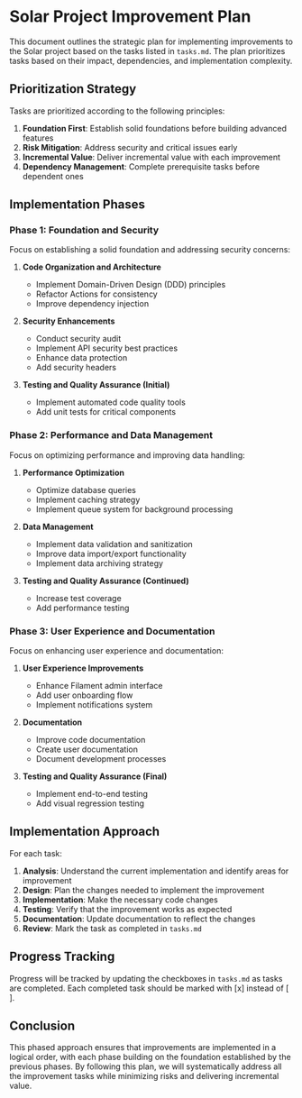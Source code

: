 # Solar Project Improvement Plan

This document outlines the strategic plan for implementing improvements to the Solar project based on the tasks listed
in `tasks.md`. The plan prioritizes tasks based on their impact, dependencies, and implementation complexity.

## Prioritization Strategy

Tasks are prioritized according to the following principles:

1. **Foundation First**: Establish solid foundations before building advanced features
2. **Risk Mitigation**: Address security and critical issues early
3. **Incremental Value**: Deliver incremental value with each improvement
4. **Dependency Management**: Complete prerequisite tasks before dependent ones

## Implementation Phases

### Phase 1: Foundation and Security

Focus on establishing a solid foundation and addressing security concerns:

1. **Code Organization and Architecture**
    - Implement Domain-Driven Design (DDD) principles
    - Refactor Actions for consistency
    - Improve dependency injection

2. **Security Enhancements**
    - Conduct security audit
    - Implement API security best practices
    - Enhance data protection
    - Add security headers

3. **Testing and Quality Assurance (Initial)**
    - Implement automated code quality tools
    - Add unit tests for critical components

### Phase 2: Performance and Data Management

Focus on optimizing performance and improving data handling:

1. **Performance Optimization**
    - Optimize database queries
    - Implement caching strategy
    - Implement queue system for background processing

2. **Data Management**
    - Implement data validation and sanitization
    - Improve data import/export functionality
    - Implement data archiving strategy

3. **Testing and Quality Assurance (Continued)**
    - Increase test coverage
    - Add performance testing

### Phase 3: User Experience and Documentation

Focus on enhancing user experience and documentation:

1. **User Experience Improvements**
    - Enhance Filament admin interface
    - Add user onboarding flow
    - Implement notifications system

2. **Documentation**
    - Improve code documentation
    - Create user documentation
    - Document development processes

3. **Testing and Quality Assurance (Final)**
    - Implement end-to-end testing
    - Add visual regression testing

## Implementation Approach

For each task:

1. **Analysis**: Understand the current implementation and identify areas for improvement
2. **Design**: Plan the changes needed to implement the improvement
3. **Implementation**: Make the necessary code changes
4. **Testing**: Verify that the improvement works as expected
5. **Documentation**: Update documentation to reflect the changes
6. **Review**: Mark the task as completed in `tasks.md`

## Progress Tracking

Progress will be tracked by updating the checkboxes in `tasks.md` as tasks are completed. Each completed task should be
marked with [x] instead of [ ].

## Conclusion

This phased approach ensures that improvements are implemented in a logical order, with each phase building on the
foundation established by the previous phases. By following this plan, we will systematically address all the
improvement tasks while minimizing risks and delivering incremental value.
